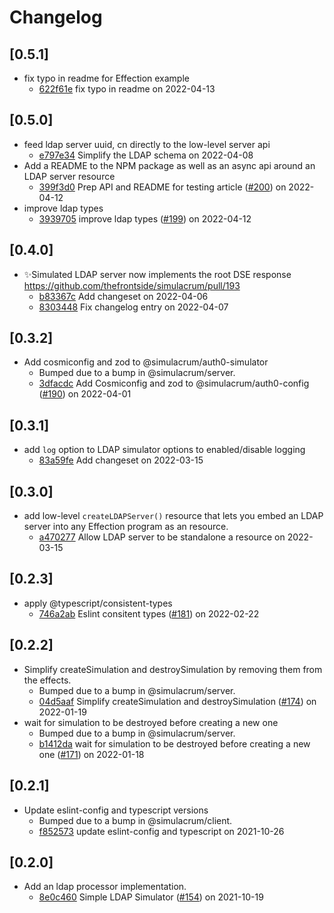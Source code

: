 # Changelog

## \[0.5.1]

- fix typo in readme for Effection example
  - [622f61e](https://github.com/thefrontside/simulacrum/commit/622f61e528bb56e087c188d4c04e6670c4d50f71) fix typo in readme on 2022-04-13

## \[0.5.0]

- feed ldap server uuid, cn directly to the low-level server api
  - [e797e34](https://github.com/thefrontside/simulacrum/commit/e797e34cebede30aa9b700bf8d2cd367d6bbc5f0) Simplify the LDAP schema on 2022-04-08
- Add a README to the NPM package as well as an async api around an LDAP server
  resource
  - [399f3d0](https://github.com/thefrontside/simulacrum/commit/399f3d0fb6d166a0d122dec8445cb66c37da43ed) Prep API and README for testing article ([#200](https://github.com/thefrontside/simulacrum/pull/200)) on 2022-04-12
- improve ldap types
  - [3939705](https://github.com/thefrontside/simulacrum/commit/39397056a7ba7731a9c253a312c0e277e37c8d91) improve ldap types ([#199](https://github.com/thefrontside/simulacrum/pull/199)) on 2022-04-12

## \[0.4.0]

- ✨Simulated LDAP server now implements the root DSE response https://github.com/thefrontside/simulacrum/pull/193
  - [b83367c](https://github.com/thefrontside/simulacrum/commit/b83367c1c45be25e5dd63b99e86bd82b248b51ce) Add changeset on 2022-04-06
  - [8303448](https://github.com/thefrontside/simulacrum/commit/8303448882db063a11d28c58c9d605aa27a8eae1) Fix changelog entry on 2022-04-07

## \[0.3.2]

- Add cosmiconfig and zod to @simulacrum/auth0-simulator
  - Bumped due to a bump in @simulacrum/server.
  - [3dfacdc](https://github.com/thefrontside/simulacrum/commit/3dfacdcf84ca55a7f965dd297675245efb794f69) Add Cosmiconfig and zod to @simulacrum/auth0-config ([#190](https://github.com/thefrontside/simulacrum/pull/190)) on 2022-04-01

## \[0.3.1]

- add `log` option to LDAP simulator options to enabled/disable logging
  - [83a59fe](https://github.com/thefrontside/simulacrum/commit/83a59fe3361f333187e5275bfaf1da440fbd6c65) Add changeset on 2022-03-15

## \[0.3.0]

- add low-level `createLDAPServer()` resource that lets you embed an LDAP server
  into any Effection program as an resource.
  - [a470277](https://github.com/thefrontside/simulacrum/commit/a47027705cb8976dc97f5b274a3582b8c665dadb) Allow LDAP server to be standalone a resource on 2022-03-15

## \[0.2.3]

- apply @typescript/consistent-types
  - [746a2ab](https://github.com/thefrontside/simulacrum/commit/746a2ab46333ff836808dd4d1bf8e98f2a20afae) Eslint consitent types ([#181](https://github.com/thefrontside/simulacrum/pull/181)) on 2022-02-22

## \[0.2.2]

- Simplify createSimulation and destroySimulation by removing them from the effects.
  - Bumped due to a bump in @simulacrum/server.
  - [04d5aaf](https://github.com/thefrontside/simulacrum/commit/04d5aaf0077d744badd8739936aad328156d64e2) Simplify createSimulation and destroySimulation ([#174](https://github.com/thefrontside/simulacrum/pull/174)) on 2022-01-19
- wait for simulation to be destroyed before creating a new one
  - Bumped due to a bump in @simulacrum/server.
  - [b1412da](https://github.com/thefrontside/simulacrum/commit/b1412daa2d7846ec4c8eefeea2dfbf94e19b7261) wait for simulation to be destroyed before creating a new one ([#171](https://github.com/thefrontside/simulacrum/pull/171)) on 2022-01-18

## \[0.2.1]

- Update eslint-config and typescript versions
  - Bumped due to a bump in @simulacrum/client.
  - [f852573](https://github.com/thefrontside/simulacrum/commit/f852573daefaf3da2675b1233c3c2db38a2b43ba) update eslint-config and typescript on 2021-10-26

## \[0.2.0]

- Add an ldap processor implementation.
  - [8e0c460](https://github.com/thefrontside/simulacrum/commit/8e0c4608c40243f15299eede6c3539bb1b82ff87) Simple LDAP Simulator ([#154](https://github.com/thefrontside/simulacrum/pull/154)) on 2021-10-19
